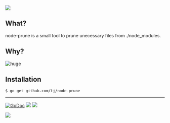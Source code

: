 <img src="http://tjholowaychuk.com:6000/svg/title/NODE/PRUNE">

## What?

node-prune is a small tool to prune unecessary files from ./node_modules.

## Why?

![huge](https://pbs.twimg.com/media/DEIV_1XWsAAlY29.jpg)

## Installation

```
$ go get github.com/tj/node-prune
```

---

[![GoDoc](https://godoc.org/github.com/tj/node-prune?status.svg)](https://godoc.org/github.com/tj/node-prune)
![](https://img.shields.io/badge/license-MIT-blue.svg)
![](https://img.shields.io/badge/status-stable-green.svg)

<a href="https://apex.sh"><img src="http://tjholowaychuk.com:6000/svg/sponsor"></a>
